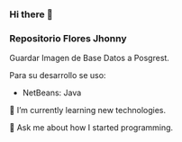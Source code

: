 ### Hi there 👋
### Repositorio Flores Jhonny

Guardar Imagen de Base Datos a Posgrest.

Para su desarrollo se uso:

- NetBeans: Java

🌱 I’m currently learning new technologies.

💬 Ask me about how I started programming.
